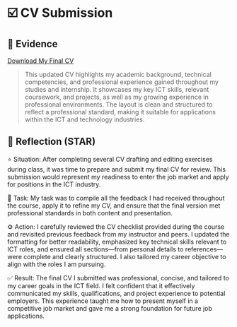 # ☑️ CV Submission

## 📎 Evidence
[Download My Final CV](./evidence/Thaakirah_Watson_Resume2025.pdf)
> This updated CV highlights my academic background, technical competencies, and professional experience gained throughout my studies and internship. It showcases my key ICT skills, relevant coursework, and projects, as well as my growing experience in professional environments. The layout is clean and structured to reflect a professional standard, making it suitable for applications within the ICT and technology industries.

## 💬 Reflection (STAR)
⭐ Situation:
After completing several CV drafting and editing exercises during class, it was time to prepare and submit my final CV for review. This submission would represent my readiness to enter the job market and apply for positions in the ICT industry.

🎯 Task:
My task was to compile all the feedback I had received throughout the course, apply it to refine my CV, and ensure that the final version met professional standards in both content and presentation.

⚙️ Action:
I carefully reviewed the CV checklist provided during the course and revisited previous feedback from my instructor and peers. I updated the formatting for better readability, emphasized key technical skills relevant to ICT roles, and ensured all sections—from personal details to references—were complete and clearly structured. I also tailored my career objective to align with the roles I am pursuing.

✅ Result:
The final CV I submitted was professional, concise, and tailored to my career goals in the ICT field. I felt confident that it effectively communicated my skills, qualifications, and project experience to potential employers. This experience taught me how to present myself in a competitive job market and gave me a strong foundation for future job applications.
